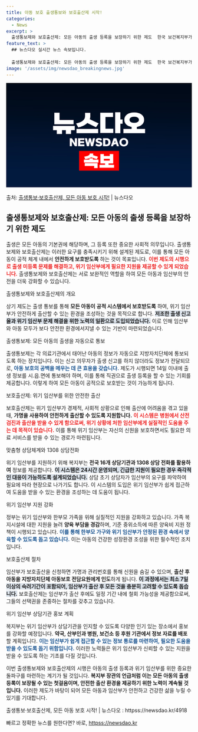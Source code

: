 ```yaml
---
title: 아동 보호 출생통보와 보호출산제 시작!
categories:
  - News
excerpt: >
  출생통보제와 보호출산제: 모든 아동의 출생 등록을 보장하기 위한 제도  한국 보건복지부가 오는 19일부터 출…
feature_text: >
  ## 뉴스다오 실시간 뉴스 속보입니다.

  출생통보제와 보호출산제: 모든 아동의 출생 등록을 보장하기 위한 제도  한국 보건복지부가 오는 19일부터 출…
image: '/assets/img/newsdao_breakingnews.jpg'
---
```


![뉴스다오 속보](/assets/img/newsdao_breakingnews.jpg)

<p>출처: <a href="httpss://newsdao.kr/4918" rel="dofollow">출생통보·보호출산제, 모든 아동 보호 시작!</a> | 뉴스다오</p>

<h2 data-ke-size="size26">출생통보제와 보호출산제: 모든 아동의 출생 등록을 보장하기 위한 제도</h2>

<p data-ke-size="size16"></p>

출생은 모든 아동의 기본권에 해당하며, 그 등록 또한 중요한 사회적 의무입니다. 출생통보제와 보호출산제는 이러한 요구를 충족시키기 위해 설계된 제도로, 이를 통해 모든 아동이 공적 체계 내에서 **안전하게 보호받도록** 하는 것이 목표입니다. <b><span style="color: #ee2323;">이번 제도의 시행으로 출생 미등록 문제를 해결하고, 위기 임산부에게 필요한 지원을 제공할 수 있게 되었습니다.</span></b> 출생통보제와 보호출산제는 서로 보완적인 역할을 하여 모든 아동과 임산부의 안전을 더욱 강화할 수 있습니다.

<p data-ke-size="size16"></p>

출생통보제와 보호출산제의 개요

상기 제도는 출생 통보를 통해 <b>모든 아동이 공적 시스템에서 보호받도록</b> 하여, 위기 임산부가 안전하게 출산할 수 있는 환경을 조성하는 것을 목적으로 합니다. <b><span style="background-color: #21538527;">저조한 출생 신고율과 위기 임산부 문제 해결을 위한 노력의 일환으로 도입되었습니다.</span></b> 이로 인해 임산부와 아동 모두가 보다 안전한 환경에서지낼 수 있는 기반이 마련되었습니다.

<p data-ke-size="size16"></p>

출생통보제: 모든 아동의 출생을 자동으로 통보

출생통보제는 각 의료기관에서 태어난 아동의 정보가 자동으로 지방자치단체에 통보되도록 하는 장치입니다. 이는 신고 의무자가 출생 신고를 하지 않더라도 정보가 전달되므로, <b><span style="color: #1a5490;">아동 보호의 공백을 메우는 데 큰 효용을 갖습니다.</span></b> 제도가 시행되면 14일 이내에 출생 정보를 시.읍.면에 통보해야 하며, 이를 통해 직권으로 출생 등록을 할 수 있는 기회를 제공합니다. 이렇게 하여 모든 아동이 공적으로 보호받는 것이 가능하게 됩니다.

<p data-ke-size="size16"></p>

보호출산제: 위기 임산부를 위한 안전한 출산

보호출산제는 위기 임산부가 경제적, 사회적 상황으로 인해 출산에 어려움을 겪고 있을 때, <b>가명을 사용하여 안전하게 출산할 수 있도록 지원합니다.</b> <b><span style="color: #ee2323;">이 시스템은 병원에서 산전 검진과 출산을 받을 수 있게 함으로써, 위기 상황에 처한 임산부에게 실질적인 도움을 주는 데 목적이 있습니다.</span></b> 이를 통해 위기 임산부는 자신의 신원을 보호하면서도 필요한 의료 서비스를 받을 수 있는 경로가 마련됩니다.

<p data-ke-size="size16"></p>

맞춤형 상담체계와 1308 상담전화

위기 임산부를 지원하기 위해 복지부는 <b>전국 16개 상담기관과 1308 상담 전화를 활용하여</b> 정보를 제공합니다. <b><span style="background-color: #21538527;">이 시스템은 24시간 운영되며, 긴급한 지원이 필요한 경우 즉각적인 대응이 가능하도록 설계되었습니다.</span></b> 상담 초기 상담자가 임산부의 요구를 파악하여 필요에 따라 현장으로 나가기도 합니다. 이 시스템의 도입은 위기 임산부가 쉽게 접근하여 도움을 받을 수 있는 환경을 조성하는 데 도움이 됩니다.

<p data-ke-size="size16"></p>

위기 임산부 지원 강화

정부는 위기 임산부와 한부모 가족을 위해 실질적인 지원을 강화하고 있습니다. 가족 복지시설에 대한 지원을 늘려 <b>양육 부담을 경감</b>하며, 기준 중위소득에 따른 양육비 지원 정책이 시행되고 있습니다. <b><span style="color: #1a5490;">이를 통해 한부모 가구와 위기 임산부가 안정된 환경 속에서 양육할 수 있도록 돕고 있습니다.</span></b> 이는 아동의 건강한 성장환경 조성을 위한 필수적인 조치입니다.

<p data-ke-size="size16"></p>

보호출산제 절차

임산부가 보호출산을 신청하면 가명과 관리번호를 통해 신원을 숨길 수 있으며, <b>출산 후 아동을 지방자치단체 아동보호 전담요원에게 인도</b>하게 됩니다. <b><span style="background-color: #21538527;">이 과정에서는 최소 7일 이상의 숙려기간이 포함되어, 임산부가 출산 후 모든 것을 충분히 고려할 수 있도록 돕습니다.</span></b> 보호출산제는 임산부가 출산 후에도 일정 기간 내에 철회 가능성을 제공함으로써, 그들의 선택권을 존중하는 절차를 갖추고 있습니다.

<p data-ke-size="size16"></p>

위기 임산부 상담기관 홍보 계획

복지부는 위기 임산부가 상담기관을 인지할 수 있도록 다양한 인기 있는 장소에서 홍보를 강화할 예정입니다. <b>약국, 산부인과 병원, 보건소 등 후원 기관에서 정보 자료를 배포</b>할 계획입니다. <b><span style="color: #1a5490;">이는 임산부가 쉽게 접근할 수 있는 정보 통로를 마련하여, 필요한 도움을 받을 수 있도록 돕기 위함입니다.</span></b> 이러한 노력들은 위기 임산부가 신뢰할 수 있는 지원을 받을 수 있도록 하는 기초를 다질 것입니다.

<p data-ke-size="size16"></p>

이번 출생통보제와 보호출산제의 시행은 아동의 출생 등록과 위기 임산부를 위한 중요한 돌파구를 마련하는 계기가 될 것입니다. <b>복지부 장관의 언급처럼 이는 모든 아동의 출생 등록이 보장될 수 있는 첫걸음이며, 안전한 출산 환경을 제공하기 위한 노력이 계속될 것입니다.</b> 이러한 제도가 바탕이 되어 모든 아동과 임산부가 안전하고 건강한 삶을 누릴 수 있기를 기대합니다.

출생통보·보호출산제, 모든 아동 보호 시작! | 뉴스다오  : httpss://newsdao.kr/4918 

빠르고 정확한 뉴스를 원한다면? 바로, <a href="httpss://newsdao.kr" rel="dofollow">httpss://newsdao.kr</a>


